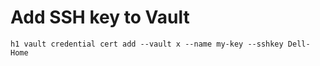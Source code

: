 # Add SSH key to Vault

```
h1 vault credential cert add --vault x --name my-key --sshkey Dell-Home
```